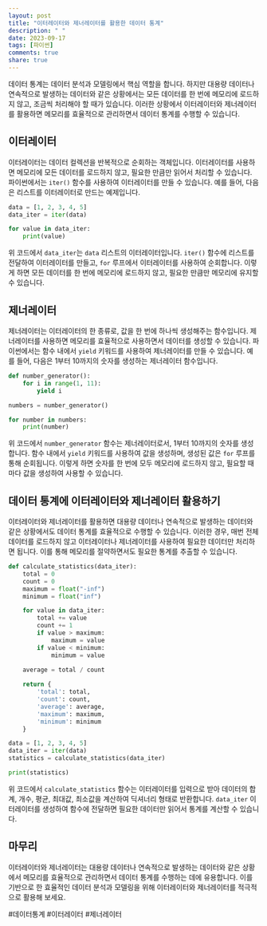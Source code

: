 ```yaml
---
layout: post
title: "이터레이터와 제너레이터를 활용한 데이터 통계"
description: " "
date: 2023-09-17
tags: [파이썬]
comments: true
share: true
---
```


데이터 통계는 데이터 분석과 모델링에서 핵심 역할을 합니다. 하지만 대용량 데이터나 연속적으로 발생하는 데이터와 같은 상황에서는 모든 데이터를 한 번에 메모리에 로드하지 않고, 조금씩 처리해야 할 때가 있습니다. 이러한 상황에서 이터레이터와 제너레이터를 활용하면 메모리를 효율적으로 관리하면서 데이터 통계를 수행할 수 있습니다.

## 이터레이터

이터레이터는 데이터 컬렉션을 반복적으로 순회하는 객체입니다. 이터레이터를 사용하면 메모리에 모든 데이터를 로드하지 않고, 필요한 만큼만 읽어서 처리할 수 있습니다. 파이썬에서는 `iter()` 함수를 사용하여 이터레이터를 만들 수 있습니다. 예를 들어, 다음은 리스트를 이터레이터로 만드는 예제입니다.

```python
data = [1, 2, 3, 4, 5]
data_iter = iter(data)

for value in data_iter:
    print(value)
```

위 코드에서 `data_iter`는 `data` 리스트의 이터레이터입니다. `iter()` 함수에 리스트를 전달하여 이터레이터를 만들고, `for` 루프에서 이터레이터를 사용하여 순회합니다. 이렇게 하면 모든 데이터를 한 번에 메모리에 로드하지 않고, 필요한 만큼만 메모리에 유지할 수 있습니다.

## 제너레이터

제너레이터는 이터레이터의 한 종류로, 값을 한 번에 하나씩 생성해주는 함수입니다. 제너레이터를 사용하면 메모리를 효율적으로 사용하면서 데이터를 생성할 수 있습니다. 파이썬에서는 함수 내에서 `yield` 키워드를 사용하여 제너레이터를 만들 수 있습니다. 예를 들어, 다음은 1부터 10까지의 숫자를 생성하는 제너레이터 함수입니다.

```python
def number_generator():
    for i in range(1, 11):
        yield i

numbers = number_generator()

for number in numbers:
    print(number)
```

위 코드에서 `number_generator` 함수는 제너레이터로서, 1부터 10까지의 숫자를 생성합니다. 함수 내에서 `yield` 키워드를 사용하여 값을 생성하며, 생성된 값은 `for` 루프를 통해 순회됩니다. 이렇게 하면 숫자를 한 번에 모두 메모리에 로드하지 않고, 필요할 때마다 값을 생성하여 사용할 수 있습니다.

## 데이터 통계에 이터레이터와 제너레이터 활용하기

이터레이터와 제너레이터를 활용하면 대용량 데이터나 연속적으로 발생하는 데이터와 같은 상황에서도 데이터 통계를 효율적으로 수행할 수 있습니다. 이러한 경우, 매번 전체 데이터를 로드하지 않고 이터레이터나 제너레이터를 사용하여 필요한 데이터만 처리하면 됩니다. 이를 통해 메모리를 절약하면서도 필요한 통계를 추출할 수 있습니다.

```python
def calculate_statistics(data_iter):
    total = 0
    count = 0
    maximum = float("-inf")
    minimum = float("inf")

    for value in data_iter:
        total += value
        count += 1
        if value > maximum:
            maximum = value
        if value < minimum:
            minimum = value
    
    average = total / count

    return {
        'total': total,
        'count': count,
        'average': average,
        'maximum': maximum,
        'minimum': minimum
    }

data = [1, 2, 3, 4, 5]
data_iter = iter(data)
statistics = calculate_statistics(data_iter)

print(statistics)
```
 
위 코드에서 `calculate_statistics` 함수는 이터레이터를 입력으로 받아 데이터의 합계, 개수, 평균, 최대값, 최소값을 계산하여 딕셔너리 형태로 반환합니다. `data_iter` 이터레이터를 생성하여 함수에 전달하면 필요한 데이터만 읽어서 통계를 계산할 수 있습니다.

## 마무리

이터레이터와 제너레이터는 대용량 데이터나 연속적으로 발생하는 데이터와 같은 상황에서 메모리를 효율적으로 관리하면서 데이터 통계를 수행하는 데에 유용합니다. 이를 기반으로 한 효율적인 데이터 분석과 모델링을 위해 이터레이터와 제너레이터를 적극적으로 활용해 보세요.

#데이터통계 #이터레이터 #제너레이터